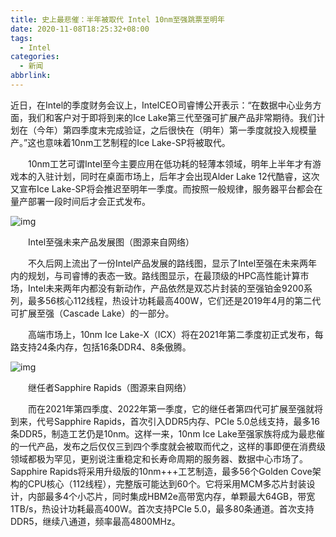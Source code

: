 ```yaml
---
title: 史上最悲催：半年被取代 Intel 10nm至强跳票至明年
date: 2020-11-08T18:25:32+08:00
tags:
  - Intel
categories:
  - 新闻
abbrlink:
---
```


近日，在Intel的季度财务会议上，IntelCEO司睿博公开表示：“在数据中心业务方面，我们和客户对于即将到来的Ice Lake第三代至强可扩展产品非常期待。我们计划在（今年）第四季度末完成验证，之后很快在（明年）第一季度就投入规模量产。”这也意味着10nm工艺制程的Ice Lake-SP将被取代。

　　10nm工艺可谓Intel至今主要应用在低功耗的轻薄本领域，明年上半年才有游戏本的入驻计划，同时在桌面市场上，后年才会出现Alder Lake 12代酷睿，这次又宣布Ice Lake-SP将会推迟至明年一季度。而按照一般规律，服务器平台都会在量产部署一段时间后才会正式发布。

![img](https://cdn.jsdelivr.net/gh/yakeing/Documentation@main/Hexo/images/6686-kcaeqzw9208458.jpg)

　　Intel至强未来产品发展图（图源来自网络）

　　不久后网上流出了一份Intel产品发展的路线图，显示了Intel至强在未来两年内的规划，与司睿博的表态一致。路线图显示，在最顶级的HPC高性能计算市场，Intel未来两年内都没有新动作，产品依然是双芯片封装的至强铂金9200系列，最多56核心112线程，热设计功耗最高400W，它们还是2019年4月的第二代可扩展至强（Cascade Lake）的一部分。

　　高端市场上，10nm Ice Lake-X（ICX）将在2021年第二季度初正式发布，每路支持24条内存，包括16条DDR4、8条傲腾。

![img](https://cdn.jsdelivr.net/gh/yakeing/Documentation@main/Hexo/images/6821-kcaeqzw9208459.png)

　　继任者Sapphire Rapids（图源来自网络）

　　而在2021年第四季度、2022年第一季度，它的继任者第四代可扩展至强就将到来，代号Sapphire Rapids，首次引入DDR5内存、PCIe 5.0总线支持，最多16条DDR5，制造工艺仍是10nm。这样一来，10nm Ice Lake至强家族将成为最悲催的一代产品，发布之后仅仅三到四个季度就会被取而代之，这样的事即便在消费级领域都极为罕见，更别说注重稳定和长寿命周期的服务器、数据中心市场了。Sapphire Rapids将采用升级版的10nm+++工艺制造，最多56个Golden Cove架构的CPU核心（112线程），完整版可能达到60个。它将采用MCM多芯片封装设计，内部最多4个小芯片，同时集成HBM2e高带宽内存，单颗最大64GB，带宽1TB/s，热设计功耗最高400W。首次支持PCIe 5.0，最多80条通道。首次支持DDR5，继续八通道，频率最高4800MHz。